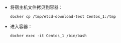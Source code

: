 * 将宿主机文件拷贝到容器：

  ```shell
  docker cp /tmp/etcd-download-test Centos_1:/tmp
  ```

* 进入容器：

  ```shell
  docker exec -it Centos_1 /bin/bash
  ```

  

